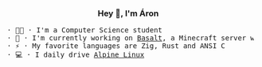 ### <div align="center">Hey 👋, I'm Áron</div>

<pre>
 · 👨‍🎓 · I'm a Computer Science student
 · 🔭 · I'm currently working on <a href="https://github.com/abachrati/basalt">Basalt</a>, a Minecraft server written in Zig
 · ⚡ · My favorite languages are Zig, Rust and ANSI C
 · 💻 · I daily drive <a href="https://alpinelinux.org">Alpine Linux</a>
</pre>
